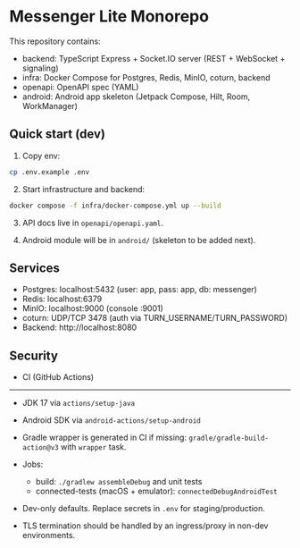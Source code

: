 Messenger Lite Monorepo
========================

This repository contains:

- backend: TypeScript Express + Socket.IO server (REST + WebSocket + signaling)
- infra: Docker Compose for Postgres, Redis, MinIO, coturn, backend
- openapi: OpenAPI spec (YAML)
- android: Android app skeleton (Jetpack Compose, Hilt, Room, WorkManager)

Quick start (dev)
-----------------

1) Copy env:

```bash
cp .env.example .env
```

2) Start infrastructure and backend:

```bash
docker compose -f infra/docker-compose.yml up --build
```

3) API docs live in `openapi/openapi.yaml`.

4) Android module will be in `android/` (skeleton to be added next).

Services
--------

- Postgres: localhost:5432 (user: app, pass: app, db: messenger)
- Redis: localhost:6379
- MinIO: localhost:9000 (console :9001)
- coturn: UDP/TCP 3478 (auth via TURN_USERNAME/TURN_PASSWORD)
- Backend: http://localhost:8080

Security
--------
- CI (GitHub Actions)
---------------------

- JDK 17 via `actions/setup-java`
- Android SDK via `android-actions/setup-android`
- Gradle wrapper is generated in CI if missing: `gradle/gradle-build-action@v3` with `wrapper` task.
- Jobs:
  - build: `./gradlew assembleDebug` and unit tests
  - connected-tests (macOS + emulator): `connectedDebugAndroidTest`


- Dev-only defaults. Replace secrets in `.env` for staging/production.
- TLS termination should be handled by an ingress/proxy in non-dev environments.

